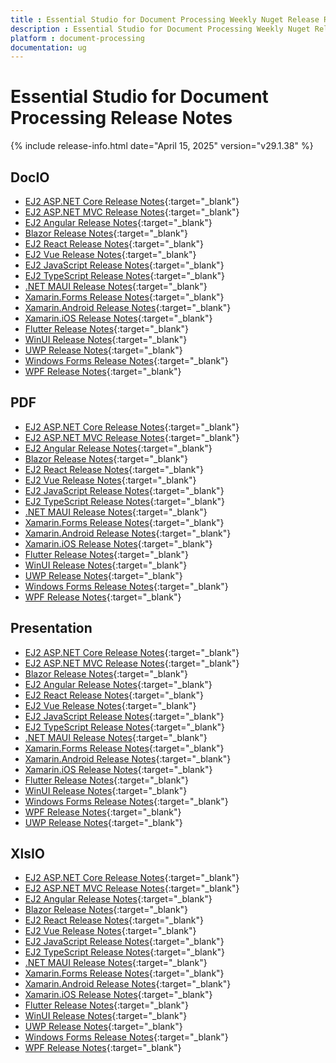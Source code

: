```yaml
---
title : Essential Studio for Document Processing Weekly Nuget Release Release Notes  
description : Essential Studio for Document Processing Weekly Nuget Release Release Notes  
platform : document-processing
documentation: ug
---
```


# Essential Studio for Document Processing  Release Notes  

{% include release-info.html date="April 15, 2025" version="v29.1.38" %} 




## DocIO

* [EJ2 ASP.NET Core Release Notes](https://ej2.syncfusion.com/aspnetcore/documentation/release-notes/29.1.38#docio){:target="_blank"}
* [EJ2 ASP.NET MVC Release Notes](https://ej2.syncfusion.com/aspnetmvc/documentation/release-notes/29.1.38#docio){:target="_blank"}
* [EJ2 Angular Release Notes](https://ej2.syncfusion.com/angular/documentation/release-notes/29.1.38#docio){:target="_blank"}
* [Blazor Release Notes](https://blazor.syncfusion.com/documentation/release-notes/29.1.38#docio){:target="_blank"}
* [EJ2 React Release Notes](https://ej2.syncfusion.com/react/documentation/release-notes/29.1.38#docio){:target="_blank"}
* [EJ2 Vue  Release Notes](https://ej2.syncfusion.com/vue/documentation/release-notes/29.1.38#docio){:target="_blank"}
* [EJ2 JavaScript Release Notes](https://ej2.syncfusion.com/javascript/documentation/release-notes/29.1.38#docio){:target="_blank"}
* [EJ2 TypeScript Release Notes](https://ej2.syncfusion.com/documentation/release-notes/29.1.38#docio){:target="_blank"}
* [.NET MAUI Release Notes](/maui/release-notes/v29.1.38#docio){:target="_blank"}
* [Xamarin.Forms Release Notes](/xamarin/release-notes/v29.1.38#docio){:target="_blank"}
* [Xamarin.Android Release Notes](/xamarin-android/release-notes/v29.1.38#docio){:target="_blank"}
* [Xamarin.iOS Release Notes](/xamarin-ios/release-notes/v29.1.38#docio){:target="_blank"}
* [Flutter Release Notes](/flutter/release-notes/v29.1.38#docio){:target="_blank"}
* [WinUI Release Notes](/winui/release-notes/v29.1.38#docio){:target="_blank"}
* [UWP Release Notes](/uwp/release-notes/v29.1.38#docio){:target="_blank"}
* [Windows Forms Release Notes](/windowsforms/release-notes/v29.1.38#docio){:target="_blank"}
* [WPF Release Notes](/wpf/release-notes/v29.1.38#docio){:target="_blank"}



## PDF

* [EJ2 ASP.NET Core Release Notes](https://ej2.syncfusion.com/aspnetcore/documentation/release-notes/29.1.38#pdf){:target="_blank"}
* [EJ2 ASP.NET MVC Release Notes](https://ej2.syncfusion.com/aspnetmvc/documentation/release-notes/29.1.38#pdf){:target="_blank"}
* [EJ2 Angular Release Notes](https://ej2.syncfusion.com/angular/documentation/release-notes/29.1.38#pdf){:target="_blank"}
* [Blazor Release Notes](https://blazor.syncfusion.com/documentation/release-notes/29.1.38#pdf){:target="_blank"}
* [EJ2 React Release Notes](https://ej2.syncfusion.com/react/documentation/release-notes/29.1.38#pdf){:target="_blank"}
* [EJ2 Vue  Release Notes](https://ej2.syncfusion.com/vue/documentation/release-notes/29.1.38#pdf){:target="_blank"}
* [EJ2 JavaScript Release Notes](https://ej2.syncfusion.com/javascript/documentation/release-notes/29.1.38#pdf){:target="_blank"}
* [EJ2 TypeScript Release Notes](https://ej2.syncfusion.com/documentation/release-notes/29.1.38#pdf){:target="_blank"}
* [.NET MAUI Release Notes](/maui/release-notes/v29.1.38#pdf){:target="_blank"}
* [Xamarin.Forms Release Notes](/xamarin/release-notes/v29.1.38#pdf){:target="_blank"}
* [Xamarin.Android Release Notes](/xamarin-android/release-notes/v29.1.38#pdf){:target="_blank"}
* [Xamarin.iOS Release Notes](/xamarin-ios/release-notes/v29.1.38#pdf){:target="_blank"}
* [Flutter Release Notes](/flutter/release-notes/v29.1.38#pdf){:target="_blank"}
* [WinUI Release Notes](/winui/release-notes/v29.1.38#pdf){:target="_blank"}
* [UWP Release Notes](/uwp/release-notes/v29.1.38#pdf){:target="_blank"}
* [Windows Forms Release Notes](/windowsforms/release-notes/v29.1.38#pdf){:target="_blank"}
* [WPF Release Notes](/wpf/release-notes/v29.1.38#pdf){:target="_blank"}


## Presentation

* [EJ2 ASP.NET Core Release Notes](https://ej2.syncfusion.com/aspnetcore/documentation/release-notes/29.1.38#presentation){:target="_blank"}
* [EJ2 ASP.NET MVC Release Notes](https://ej2.syncfusion.com/aspnetmvc/documentation/release-notes/29.1.38#presentation){:target="_blank"}
* [Blazor Release Notes](https://blazor.syncfusion.com/documentation/release-notes/29.1.38#presentation){:target="_blank"}
* [EJ2 Angular Release Notes](https://ej2.syncfusion.com/angular/documentation/release-notes/29.1.38#presentation){:target="_blank"}
* [EJ2 React Release Notes](https://ej2.syncfusion.com/react/documentation/release-notes/29.1.38#presentation){:target="_blank"}
* [EJ2 Vue  Release Notes](https://ej2.syncfusion.com/vue/documentation/release-notes/29.1.38#presentation){:target="_blank"}
* [EJ2 JavaScript Release Notes](https://ej2.syncfusion.com/javascript/documentation/release-notes/29.1.38#presentation){:target="_blank"}
* [EJ2 TypeScript Release Notes](https://ej2.syncfusion.com/documentation/release-notes/29.1.38#presentation){:target="_blank"}
* [.NET MAUI Release Notes](/maui/release-notes/v29.1.38#presentation){:target="_blank"}
* [Xamarin.Forms Release Notes](/xamarin/release-notes/v29.1.38#presentation){:target="_blank"}
* [Xamarin.Android Release Notes](/xamarin-android/release-notes/v29.1.38#presentation){:target="_blank"}
* [Xamarin.iOS Release Notes](/xamarin-ios/release-notes/v29.1.38#presentation){:target="_blank"}
* [Flutter Release Notes](/flutter/release-notes/v29.1.38#presentation){:target="_blank"}
* [WinUI Release Notes](/winui/release-notes/v29.1.38#presentation){:target="_blank"}
* [Windows Forms Release Notes](/windowsforms/release-notes/v29.1.38#presentation){:target="_blank"}
* [WPF Release Notes](/wpf/release-notes/v29.1.38#presentation){:target="_blank"}
* [UWP Release Notes](/uwp/release-notes/v29.1.38#presentation){:target="_blank"}



## XlsIO

* [EJ2 ASP.NET Core Release Notes](https://ej2.syncfusion.com/aspnetcore/documentation/release-notes/29.1.38#xlsio){:target="_blank"}
* [EJ2 ASP.NET MVC Release Notes](https://ej2.syncfusion.com/aspnetmvc/documentation/release-notes/29.1.38#xlsio){:target="_blank"}
* [EJ2 Angular Release Notes](https://ej2.syncfusion.com/angular/documentation/release-notes/29.1.38#xlsio){:target="_blank"}
* [Blazor Release Notes](https://blazor.syncfusion.com/documentation/release-notes/29.1.38#xlsio){:target="_blank"}
* [EJ2 React Release Notes](https://ej2.syncfusion.com/react/documentation/release-notes/29.1.38#xlsio){:target="_blank"}
* [EJ2 Vue  Release Notes](https://ej2.syncfusion.com/vue/documentation/release-notes/29.1.38#xlsio){:target="_blank"}
* [EJ2 JavaScript Release Notes](https://ej2.syncfusion.com/javascript/documentation/release-notes/29.1.38#xlsio){:target="_blank"}
* [EJ2 TypeScript Release Notes](https://ej2.syncfusion.com/documentation/release-notes/29.1.38#xlsio){:target="_blank"}
* [.NET MAUI Release Notes](/maui/release-notes/v29.1.38#xlsio){:target="_blank"}
* [Xamarin.Forms Release Notes](/xamarin/release-notes/v29.1.38#xlsio){:target="_blank"}
* [Xamarin.Android Release Notes](/xamarin-android/release-notes/v29.1.38#xlsio){:target="_blank"}
* [Xamarin.iOS Release Notes](/xamarin-ios/release-notes/v29.1.38#xlsio){:target="_blank"}
* [Flutter Release Notes](/flutter/release-notes/v29.1.38#xlsio){:target="_blank"}
* [WinUI Release Notes](/winui/release-notes/v29.1.38#xlsio){:target="_blank"}
* [UWP Release Notes](/uwp/release-notes/v29.1.38#xlsio){:target="_blank"}
* [Windows Forms Release Notes](/windowsforms/release-notes/v29.1.38#xlsio){:target="_blank"}
* [WPF Release Notes](/wpf/release-notes/v29.1.38#xlsio){:target="_blank"}


